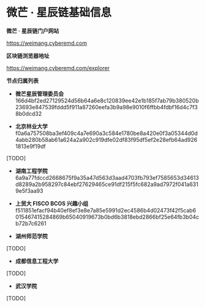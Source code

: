# 微芒 · 星辰链基础信息


**微芒 · 星辰链门户网站**

https://weimang.cyberemd.com

**区块链浏览器地址**

https://weimang.cyberemd.com/explorer

**节点归属列表**

- **微芒星辰管理委员会**
  166d4bf2ed27129524d56b64a6e8c120839ee42e1b185f7ab79b380520b23693e847539fddd5f911a87260eefa3b9a98e9010f6ffbb4fdbf16d4c7f38b0dcd32

- **北京林业大学**
  f0a6a757508ba3ef409c4a7e690a3c584e1780be8a420e0f3a05344d0d4abb280b58ab61a624a2a902c919dfe02df83f95df5ef2e28efb64ad9261813e9f19df
 
 [TODO]

- **湖南工程学院**
 6a9a77fdccd2668675f9a35a47d563d3aad4703fb793ef7585653d34613d8289a2b958297c84ebf27629465ce91df215f5fc682a9ad7972f041a6319e5f3aa93

- **上贸大 FISCO BCOS 兴趣小组**
 f511851efacf94b40ef8ef3e8e7a85e5991d2ec4586b4d02473f42f5cab6015467415284869b65040919673b0bd6b3818ebd2866bf25e64fb3b04cb72b7c6261

- **湖州师范学院**
 
 [TODO]

- **成都信息工程大学**
 
 [TODO]
  
- **武汉学院**
 
 [TODO]
